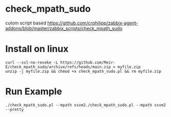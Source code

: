 # check_mpath_sudo
cutom script based https://github.com/crphilipp/zabbix-agent-addons/blob/master/zabbix_scripts/check_mpath_sudo
# Install on linux
```
curl --ssl-no-revoke -L https://github.com/Meir-E/check_mpath_sudo/archive/refs/heads/main.zip > myfile.zip
unzip -j myfile.zip && chmod +x check_mpath_sudo.pl && rm myfile.zip
```
# Run Example
```
./check_mpath_sudo.pl --mpath ssvm2./check_mpath_sudo.pl --mpath ssvm2  --pretty
```
